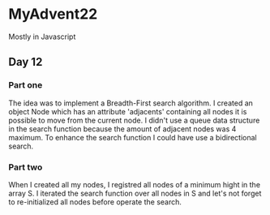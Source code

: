# MyAdvent22

Mostly in Javascript

## Day 12 

### Part one 

The idea was to implement a Breadth-First search algorithm. I created an object Node which has an attribute 'adjacents' containing all nodes it is possible to move from the current node. I didn't use a queue data structure in the search function because the amount of adjacent nodes was 4 maximum. To enhance the search function I could have use a bidirectional search.

### Part two

When I created all my nodes, I registred all nodes of a minimum hight in the array S. I iterated the search function over all nodes in S and let's not forget to re-initialized all nodes before operate the search.
